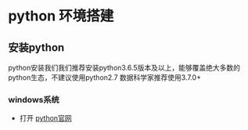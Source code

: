 # python 环境搭建

## 安装python
python安装我们我们推荐安装python3.6.5版本及以上，能够覆盖绝大多数的python生态，不建议使用python2.7
数据科学家推荐使用3.7.0+

### windows系统
- 打开 [python官网](https://www.python.org/downloads/windows/)
